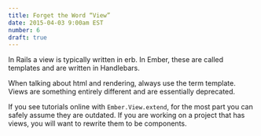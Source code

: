 ```yaml
---
title: Forget the Word “View”
date: 2015-04-03 9:00am EST
number: 6
draft: true
---
```


In Rails a view is typically written in erb. In Ember, these are called templates and are written in Handlebars.

When talking about html and rendering, always use the term template. Views are something entirely different and are essentially deprecated.

If you see tutorials online with `Ember.View.extend`, for the most part you can safely assume they are outdated. If you are working on a project that has views, you will want to rewrite them to be components.

